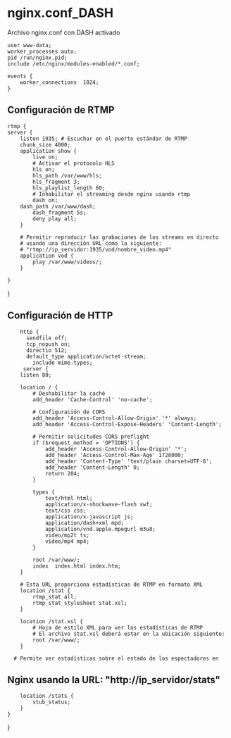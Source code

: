 # nginx.conf_DASH
Archivo nginx.conf con DASH activado


    user www-data;
    worker_processes auto;
    pid /run/nginx.pid;
    include /etc/nginx/modules-enabled/*.conf;

    events {
        worker_connections  1024;
    }

## Configuración de RTMP


    rtmp {
    server {
        listen 1935; # Escuchar en el puerto estándar de RTMP
        chunk_size 4000;
        application show {
            live on;
            # Activar el protocolo HLS
            hls on;
            hls_path /var/www/hls;
            hls_fragment 3;
            hls_playlist_length 60;
            # Inhabilitar el streaming desde nginx usando rtmp
            dash on;
	    dash_path /var/www/dash;
            dash_fragment 5s;
            deny play all;
        }

        # Permitir reproducir las grabaciones de los streams en directo
        # usando una dirección URL como la siguiente:
        # "rtmp://ip_servidor:1935/vod/nombre_video.mp4"
        application vod {
            play /var/www/videos/;
        }

    }
}

## Configuración de HTTP



        http {
          sendfile off;
          tcp_nopush on;
          directio 512;
          default_type application/octet-stream;
            include mime.types;
         server {
        listen 80;

        location / {
            # Deshabilitar la caché
            add_header 'Cache-Control' 'no-cache';

            # Configuración de CORS
            add_header 'Access-Control-Allow-Origin' '*' always;
            add_header 'Access-Control-Expose-Headers' 'Content-Length';

            # Permitir solicitudes CORS preflight
            if ($request_method = 'OPTIONS') {
                add_header 'Access-Control-Allow-Origin' '*';
                add_header 'Access-Control-Max-Age' 1728000;
                add_header 'Content-Type' 'text/plain charset=UTF-8';
                add_header 'Content-Length' 0;
                return 204;
            }

            types {
                text/html html;
                application/x-shockwave-flash swf;
                text/css css;
                application/x-javascript js;
                application/dash+xml mpd;               
                application/vnd.apple.mpegurl m3u8;
                video/mp2t ts;
                video/mp4 mp4;
            }

            root /var/www/;
            index  index.html index.htm;
        }

        # Esta URL proporciona estadísticas de RTMP en formato XML
        location /stat {
            rtmp_stat all;
            rtmp_stat_stylesheet stat.xsl;
        }
 
        location /stat.xsl {
            # Hoja de estilo XML para ver las estadísticas de RTMP
            # El archivo stat.xsl deberá estar en la ubicación siguiente:
            root /var/www/;
        }

	  # Permite ver estadísticas sobre el estado de los espectadores en
  ## Nginx usando la URL: "http://ip_servidor/stats"     
        location /stats {
            stub_status;
        }
    }
}
